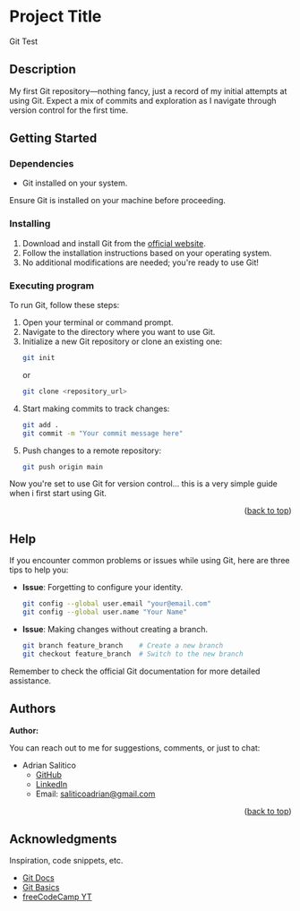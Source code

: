 # Project Title

Git Test

## Description

My first Git repository—nothing fancy, just a record of my initial attempts at using Git.
Expect a mix of commits and exploration as I navigate through version control for the first time.

## Getting Started

### Dependencies

- Git installed on your system.

Ensure Git is installed on your machine before proceeding.

### Installing

1. Download and install Git from the [official website](https://git-scm.com/downloads).
2. Follow the installation instructions based on your operating system.
3. No additional modifications are needed; you're ready to use Git!

### Executing program

To run Git, follow these steps:

1. Open your terminal or command prompt.
2. Navigate to the directory where you want to use Git.
3. Initialize a new Git repository or clone an existing one:
   ```bash
   git init
   ```
   or
   ```bash
   git clone <repository_url>
   ```
4. Start making commits to track changes:
   ```bash
   git add .
   git commit -m "Your commit message here"
   ```
5. Push changes to a remote repository:
   ```bash
   git push origin main
   ```

Now you're set to use Git for version control... this is a very simple guide when i first start using Git.

<p align="right">(<a href="#readme-top">back to top</a>)</p>

## Help

If you encounter common problems or issues while using Git, here are three tips to help you:

- **Issue**: Forgetting to configure your identity.

  ```bash
  git config --global user.email "your@email.com"
  git config --global user.name "Your Name"

  ```

- **Issue**: Making changes without creating a branch.
  ```bash
  git branch feature_branch    # Create a new branch
  git checkout feature_branch  # Switch to the new branch
  ```

Remember to check the official Git documentation for more detailed assistance.

## Authors

**Author:**

You can reach out to me for suggestions, comments, or just to chat:

- Adrian Salitico
  - [GitHub](https://github.com/frogerall)
  - [LinkedIn](https://linkedin.com/in/nairda4)
  - Email: saliticoadrian@gmail.com

<p align="right">(<a href="#readme-top">back to top</a>)</p>

## Acknowledgments

Inspiration, code snippets, etc.

- [Git Docs](https://git-scm.com/doc)
- [Git Basics](https://www.theodinproject.com/lessons/foundations-git-basics)
- [freeCodeCamp YT](https://www.youtube.com/watch?v=RGOj5yH7evk)
